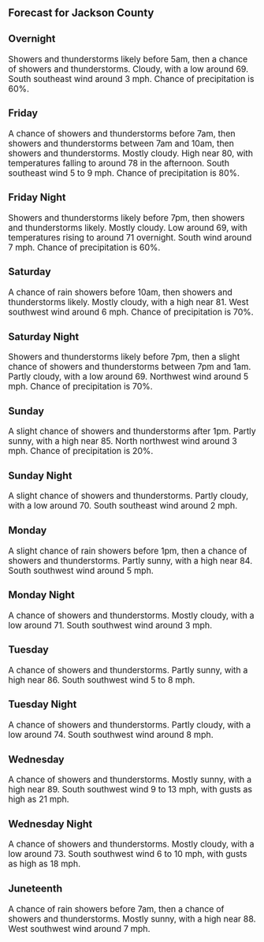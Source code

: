 <div>
   <h2>Forecast for Jackson County</h2>
   <p>
      <div style="font-size:120%">
         <h3>Overnight</h3>Showers and thunderstorms likely before 5am, then a chance of showers and thunderstorms. Cloudy, with a low around 69. South
         southeast wind around 3 mph. Chance of precipitation is 60%.<br></div>
   </p>
   <p>
      <div style="font-size:120%">
         <h3>Friday</h3>A chance of showers and thunderstorms before 7am, then showers and thunderstorms between 7am and 10am, then showers and thunderstorms.
         Mostly cloudy. High near 80, with temperatures falling to around 78 in the afternoon. South southeast wind 5 to 9 mph. Chance
         of precipitation is 80%.<br></div>
   </p>
   <p>
      <div style="font-size:120%">
         <h3>Friday Night</h3>Showers and thunderstorms likely before 7pm, then showers and thunderstorms likely. Mostly cloudy. Low around 69, with temperatures
         rising to around 71 overnight. South wind around 7 mph. Chance of precipitation is 60%.<br></div>
   </p>
   <p>
      <div style="font-size:120%">
         <h3>Saturday</h3>A chance of rain showers before 10am, then showers and thunderstorms likely. Mostly cloudy, with a high near 81. West southwest
         wind around 6 mph. Chance of precipitation is 70%.<br></div>
   </p>
   <p>
      <div style="font-size:120%">
         <h3>Saturday Night</h3>Showers and thunderstorms likely before 7pm, then a slight chance of showers and thunderstorms between 7pm and 1am. Partly
         cloudy, with a low around 69. Northwest wind around 5 mph. Chance of precipitation is 70%.<br></div>
   </p>
   <p>
      <div style="font-size:120%">
         <h3>Sunday</h3>A slight chance of showers and thunderstorms after 1pm. Partly sunny, with a high near 85. North northwest wind around 3 mph.
         Chance of precipitation is 20%.<br></div>
   </p>
   <p>
      <div style="font-size:120%">
         <h3>Sunday Night</h3>A slight chance of showers and thunderstorms. Partly cloudy, with a low around 70. South southeast wind around 2 mph.<br></div>
   </p>
   <p>
      <div style="font-size:120%">
         <h3>Monday</h3>A slight chance of rain showers before 1pm, then a chance of showers and thunderstorms. Partly sunny, with a high near 84.
         South southwest wind around 5 mph.<br></div>
   </p>
   <p>
      <div style="font-size:120%">
         <h3>Monday Night</h3>A chance of showers and thunderstorms. Mostly cloudy, with a low around 71. South southwest wind around 3 mph.<br></div>
   </p>
   <p>
      <div style="font-size:120%">
         <h3>Tuesday</h3>A chance of showers and thunderstorms. Partly sunny, with a high near 86. South southwest wind 5 to 8 mph.<br></div>
   </p>
   <p>
      <div style="font-size:120%">
         <h3>Tuesday Night</h3>A chance of showers and thunderstorms. Partly cloudy, with a low around 74. South southwest wind around 8 mph.<br></div>
   </p>
   <p>
      <div style="font-size:120%">
         <h3>Wednesday</h3>A chance of showers and thunderstorms. Mostly sunny, with a high near 89. South southwest wind 9 to 13 mph, with gusts as
         high as 21 mph.<br></div>
   </p>
   <p>
      <div style="font-size:120%">
         <h3>Wednesday Night</h3>A chance of showers and thunderstorms. Mostly cloudy, with a low around 73. South southwest wind 6 to 10 mph, with gusts as
         high as 18 mph.<br></div>
   </p>
   <p>
      <div style="font-size:120%">
         <h3>Juneteenth</h3>A chance of rain showers before 7am, then a chance of showers and thunderstorms. Mostly sunny, with a high near 88. West southwest
         wind around 7 mph.<br></div>
   </p>
</div>